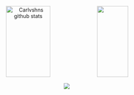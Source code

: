 <div align="center">  
  <img width="49%" height="195px" src="https://github-readme-stats.vercel.app/api?username=Carlvshns&show_icons=true&count_private=true&hide_border=true&title_color=13ba74&icon_color=13ba74&text_color=c9d1d9&bg_color=0d1117" alt="Carlvshns github stats" /> 
  <img width="41%" height="195px" src="https://github-readme-stats.vercel.app/api/top-langs/?username=Carlvshns&layout=compact&hide_border=true&title_color=13ba74&text_color=c9d1d9&bg_color=0d1117" />
</div>

<p align="center">
  <img src="https://github-profile-trophy.vercel.app/?username=Carlvshns&theme=dracula&row=2&no-bg=true&column=3&margin-w=15&margin-h=15" />
</p>
